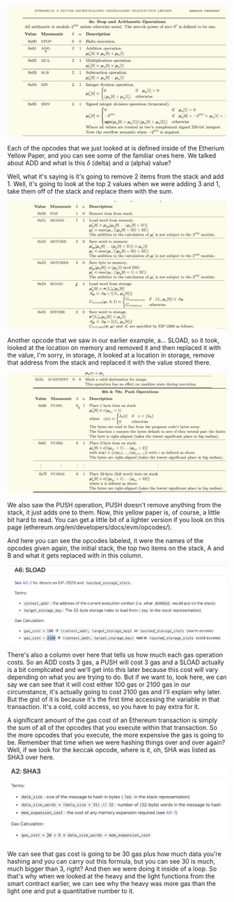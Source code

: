 ![](yellowpaper.png)

Each of the opcodes that we just looked at is defined inside of the Etherium Yellow Paper, and you can see some of the familiar ones here. We talked about ADD and what is this $\delta$ (delta) and $\alpha$ (alpha) value? 

Well, what it's saying is it's going to remove 2 items from the stack and add 1. Well, it's going to look at the top 2 values when we were adding 3 and 1, take them off of the stack and replace them with the sum. 

![](yellowpaper2.png)

Another opcode that we saw in our earlier example, a... SLOAD, so it took, looked at the location on memory and removed it and then replaced it with the value, I'm sorry, in storage, it looked at a location in storage, remove that address from the stack and replaced it with the value stored there.

![](yellowpaper3.png)

We also saw the PUSH operation, PUSH doesn't remove anything from the stack, it just adds one to them. Now, this yellow paper is, of course, a little bit hard to read. You can get a little bit of a lighter version if you look on this page (ethereum.org/en/developers/docs/evm/opcodes/).

And here you can see the opcodes labeled, it were the names of the opcodes given again, the initial stack, the top two items on the stack, A and B and what it gets replaced with in this column.

![](SLOADcosts.png)

There's also a column over here that tells us how much each gas operation costs. So an ADD costs 3 gas, a PUSH will cost 3 gas and a SLOAD actually is a bit complicated and we'll get into this later because this cost will vary depending on what you are trying to do. But if we want to, look here, we can say we can see that it will cost either 100 gas or 2100 gas in our circumstance, it's actually going to cost 2100 gas and I'll explain why later. But the gist of it is because it's the first time accessing the variable in that transaction. It's a cold, cold access, so you have to pay extra for it.

A significant amount of the gas cost of an Ethereum transaction is simply the sum of all of the opcodes that you execute within that transaction. So the more opcodes that you execute, the more expensive the gas is going to be. Remember that time when we were hashing things over and over again? Well, if we look for the keccak opcode, where is it, oh, SHA was listed as SHA3 over here.

![](SHA3costs.png)

We can see that gas cost is going to be 30 gas plus how much data you're hashing and you can carry out this formula, but you can see 30 is much, much bigger than 3, right? And then we were doing it inside of a loop. So that's why when we looked at the heavy and the light functions from the smart contract earlier, we can see why the heavy was more gas than the light one and put a quantitative number to it.